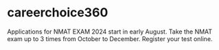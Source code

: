 # careerchoice360
Applications for NMAT EXAM 2024 start in early August. Take the NMAT exam up to 3 times from October to December. Register your test online.
